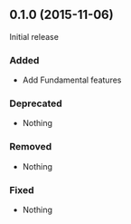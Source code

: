 ## 0.1.0 (2015-11-06)

Initial release

### Added

- Add Fundamental features

### Deprecated

- Nothing

### Removed

- Nothing

### Fixed

- Nothing
